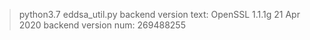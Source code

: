 > python3.7 eddsa_util.py
backend version text: OpenSSL 1.1.1g  21 Apr 2020
backend version num: 269488255